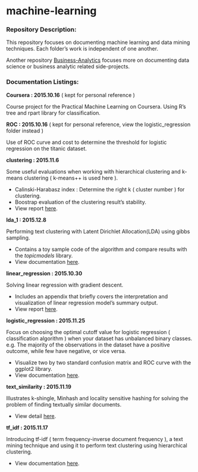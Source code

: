 # machine-learning

### Repository Description:

This repository focuses on documenting machine learning and data mining techniques. Each folder’s work is independent of one another. 

Another repository [Business-Analytics](https://github.com/ethen8181/Business-Analytics) focuses more on documenting data science or business analytic related side-projects.

### Documentation Listings:

**Coursera : 2015.10.16** ( kept for personal reference )

Course project for the Practical Machine Learning on Coursera. Using R’s tree and rpart library for classification.

**ROC : 2015.10.16** ( kept for personal reference, view the logistic_regression folder instead )

Use of ROC curve and cost to determine the threshold for logistic regression on the titanic dataset.

**clustering : 2015.11.6**

Some useful evaluations when working with hierarchical clustering and k-means clustering ( k-means++ is used here ).

- Calinski-Harabasz index : Determine the right k ( cluster number ) for clustering.
- Boostrap evaluation of the clustering result’s stability.
- View report [here](http://ethen8181.github.io/machine-learning/clustering/clustering.html).

**lda_1 : 2015.12.8** 

Performing text clustering with Latent Dirichlet Allocation(LDA) using gibbs sampling.

- Contains a toy sample code of the algorithm and compare results with the *topicmodels* library.
- View documentation [here](http://ethen8181.github.io/machine-learning/lda_1/lda_1.html).

**linear_regression : 2015.10.30**

Solving linear regression with gradient descent. 

- Includes an appendix that briefly covers the interpretation and visualization of linear regression model’s summary output.
- View report [here](http://ethen8181.github.io/machine-learning/linear_regression/linear_regession.html).

**logistic_regression : 2015.11.25** 

Focus on choosing the optimal cutoff value for logistic regression ( classification algorithm ) when your dataset has unbalanced binary classes. e.g. The majority of the observations in the dataset have a positive outcome, while few have negative, or vice versa.

- Visualize two by two standard confusion matrix and ROC curve with the ggplot2 library.
- View documentation [here](http://ethen8181.github.io/machine-learning/logistic_regression/logistic_regression.html).

**text_similarity : 2015.11.19** 

Illustrates k-shingle, Minhash and locality sensitive hashing for solving the problem of finding textually similar documents. 

- View detail [here](http://ethen8181.github.io/machine-learning/text_similarity/text_similarity.html).

**tf_idf : 2015.11.17** 

Introducing tf-idf ( term frequency-inverse document frequency ), a text mining technique and using it to perform text clustering using hierarchical clustering.
 
- View documentation [here](http://ethen8181.github.io/machine-learning/tf_idf/tf_idf.html).

